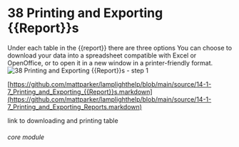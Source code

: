 # 38 Printing and Exporting {{Report}}s


Under each table in the {{report}} there are three options
You can choose to download your data into a spreadsheet compatible with Excel or OpenOffice, or to open it in a new window in a printer-friendly format.
![38 Printing and Exporting {{Report}}s - step 1](38_Printing_and_Exporting_Reports_im_1.png)

[https://github.com/mattparker/lamplighthelp/blob/main/source/14-1-7_Printing_and_Exporting_{{Report}}s.markdown](https://github.com/mattparker/lamplighthelp/blob/main/source/14-1-7_Printing_and_Exporting_Reports.markdown)

link to downloading and printing table

###### core module
